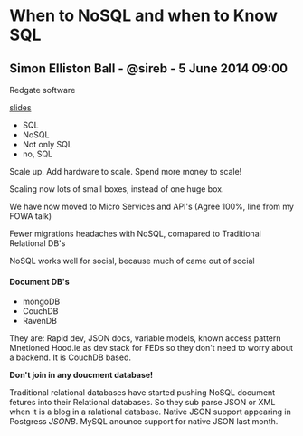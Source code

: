 # When to NoSQL and when to Know SQL
## Simon Elliston Ball - @sireb - 5 June 2014 09:00

Redgate software

[slides](http://nosqlknowsql.io)

- SQL
- NoSQL
- Not only SQL
- no, SQL

Scale up. Add hardware to scale. Spend more money to scale!

Scaling now lots of small boxes, instead of one huge box.

We have now moved to Micro Services and API's (Agree 100%, line from my FOWA talk)

Fewer migrations headaches with NoSQL, comapared to Traditional Relational DB's

NoSQL works well for social, because much of came out of social

#### Document DB's

- mongoDB
- CouchDB
- RavenDB

They are: Rapid dev, JSON docs, variable models, known access pattern
Mnetioned Hood.ie as dev stack for FEDs so they don't need to worry about a backend. It is CouchDB based.

**Don't join in any doucment database!**

Traditional relational databases have started pushing NoSQL document fetures into their Relational databases. So they sub parse JSON or XML when it is a blog in a ralational database. Native JSON support appearing in Postgress *JSONB*. MySQL anounce support for native JSON last month.

#### 